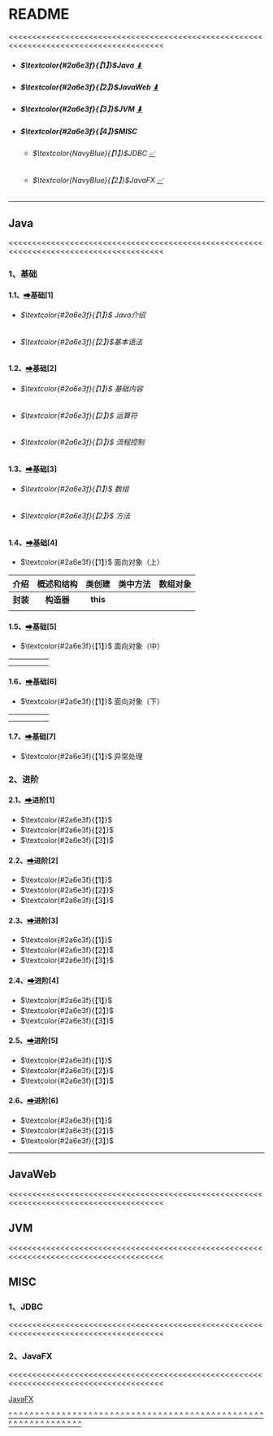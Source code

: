 # README

<a id="0"><<<<<<<<<<<<<<<<<<<<<<<<<<<<<<<<<<<<<<<<<<<<<<<<<<<<<<<<<<<<<<<<<<<<<<<<<<<<<<<<<<<<<<<</a>

- ##### $\textcolor{#2a6e3f}{【1】}$**Java** [⬇](#1)

- ##### $\textcolor{#2a6e3f}{【2】}$JavaWeb  [⬇](#2)

- ##### $\textcolor{#2a6e3f}{【3】}$JVM  [⬇](#3)

- ##### $\textcolor{#2a6e3f}{【4】}$MISC
  
  - ###### $\textcolor{NavyBlue}{【1】}$JDBC  [✅](#4.1)
  
  - ###### $\textcolor{NavyBlue}{【2】}$JavaFX  [✅](#4.2)

---

## Java

<a id="1"><<<<<<<<<<<<<<<<<<<<<<<<<<<<<<<<<<<<<<<<<<<<<<<<<<<<<<<<<<<<<<<<<<<<<<<<<<<<<<<<<<<<<<<</a>

### 1、基础

#### 1.1、[➡](./Java/basic/basic[1].md)基础[1]

- ###### $\textcolor{#2a6e3f}{【1】}$ Java介绍

- ###### $\textcolor{#2a6e3f}{【2】}$基本语法

#### 1.2、[➡](./Java/basic/basic[2].md)基础[2]

- ###### $\textcolor{#2a6e3f}{【1】}$ 基础内容

- ###### $\textcolor{#2a6e3f}{【2】}$ 运算符

- ###### $\textcolor{#2a6e3f}{【3】}$ 流程控制

#### 1.3、[➡](./Java/basic/basic[3].md)基础[3]

- ###### $\textcolor{#2a6e3f}{【1】}$ 数组

- ###### $\textcolor{#2a6e3f}{【2】}$ 方法

#### 1.4、[➡](./Java/basic/basic[4].md)基础[4]

- $\textcolor{#2a6e3f}{【1】}$ 面向对象（上）

|   介绍   | 概述和结构 |  类创建  | 类中方法 | 数组对象 |
| :------: | :--------: | :------: | :------: | :------: |
| **封装** | **构造器** | **this** |          |          |
|          |            |          |          |          |

#### 1.5、[➡](./Java/basic/basic[5].md)基础[5]

- $\textcolor{#2a6e3f}{【1】}$ 面向对象（中）

|     |     |     |     |     |
| --- | --- | --- | --- | --- |
|     |     |     |     |     |
|     |     |     |     |     |

#### 1.6、[➡](./Java/basic/basic[6].md)基础[6]

- $\textcolor{#2a6e3f}{【1】}$ 面向对象（下）

|     |     |     |     |     |
| --- | --- | --- | --- | --- |
|     |     |     |     |     |
|     |     |     |     |     |

#### 1.7、[➡](./Java/basic/basic[7].md)基础[7]

- $\textcolor{#2a6e3f}{【1】}$ 异常处理

### 2、进阶

#### 2.1、[➡](./Java/advanced/advanced[1].md)进阶[1]

- $\textcolor{#2a6e3f}{【1】}$ 
- $\textcolor{#2a6e3f}{【2】}$ 
- $\textcolor{#2a6e3f}{【3】}$ 

#### 2.2、[➡](./Java/advanced/advanced[1].md)进阶[2]

- $\textcolor{#2a6e3f}{【1】}$ 
- $\textcolor{#2a6e3f}{【2】}$ 
- $\textcolor{#2a6e3f}{【3】}$ 

#### 2.3、[➡](./Java/advanced/advanced[1].md)进阶[3]

- $\textcolor{#2a6e3f}{【1】}$ 
- $\textcolor{#2a6e3f}{【2】}$ 
- $\textcolor{#2a6e3f}{【3】}$ 

#### 2.4、[➡](./Java/advanced/advanced[1].md)进阶[4]

- $\textcolor{#2a6e3f}{【1】}$ 
- $\textcolor{#2a6e3f}{【2】}$ 
- $\textcolor{#2a6e3f}{【3】}$ 

#### 2.5、[➡](./Java/advanced/advanced[1].md)进阶[5]

- $\textcolor{#2a6e3f}{【1】}$ 
- $\textcolor{#2a6e3f}{【2】}$ 
- $\textcolor{#2a6e3f}{【3】}$ 

#### 2.6、[➡](./Java/advanced/advanced[1].md)进阶[6]

- $\textcolor{#2a6e3f}{【1】}$ 
- $\textcolor{#2a6e3f}{【2】}$ 
- $\textcolor{#2a6e3f}{【3】}$ 

---

## JavaWeb

<a id="2"><<<<<<<<<<<<<<<<<<<<<<<<<<<<<<<<<<<<<<<<<<<<<<<<<<<<<<<<<<<<<<<<<<<<<<<<<<<<<<<<<<<<<<<</a>

## JVM

<a id="3"><<<<<<<<<<<<<<<<<<<<<<<<<<<<<<<<<<<<<<<<<<<<<<<<<<<<<<<<<<<<<<<<<<<<<<<<<<<<<<<<<<<<<<<</a>

## MISC

### 1、JDBC

<a id="4.1"><<<<<<<<<<<<<<<<<<<<<<<<<<<<<<<<<<<<<<<<<<<<<<<<<<<<<<<<<<<<<<<<<<<<<<<<<<<<<<<<<<<<<<<</a>

### 2、JavaFX

<a id="4.2"><<<<<<<<<<<<<<<<<<<<<<<<<<<<<<<<<<<<<<<<<<<<<<<<<<<<<<<<<<<<<<<<<<<<<<<<<<<<<<<<<<<<<<<</a>

[JavaFX](./misc/JavaFX.md)

[^ ^ ^ ^ ^ ^ ^ ^ ^ ^ ^ ^ ^ ^ ^ ^ ^ ^ ^ ^ ^ ^ ^ ^ ^ ^ ^ ^ ^ ^ ^ ^ ^ ^ ^ ^ ^ ^ ^ ^ ^ ^ ^ ^ ^ ^ ^ ^ ^ ^ ^ ^ ^ ^ ^ ^ ^ ^ ^ ^ ^ ^ ](#0)
